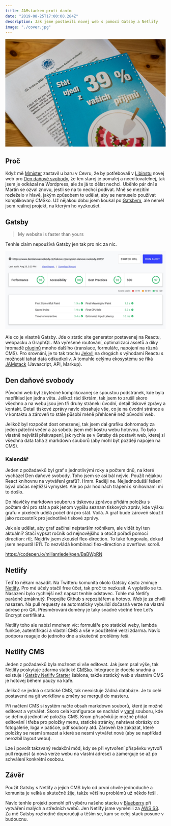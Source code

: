 ```yaml
---
title: JAMstackem proti daním
date: "2019-08-25T17:00:00.284Z"
description: Jak jsme postavili novej web s pomocí Gatsby a Netlify
image: "./cover.jpg"
---
```


![Promo](./cover.jpg)

## Proč
Když mě [Mmister](https://twitter.com/mmister) zastavil u baru v Cevru, že by potřebovali v [Libinstu](https://libinst.cz/) novej web pro [Den daňové svobody](https://www.dendanovesvobody.cz/), že ten starej je pomalej a needitovatelnej, tak jsem je odkázal na Wordpress, ale že já to dělat nechci. Uběhlo pár dní a Martin se ozval znovu, jestli se na to nechci podívat. Mně se mezitím rozleželo v hlavě, jakým způsobem to udělat, aby se nemuselo používat komplikovaný CMSko. Už nějakou dobu jsem koukal po [Gatsbym](https://www.gatsbyjs.org/), ale neměl jsem reálnej projekt, na kterým ho vyzkoušet.
## Gatsby
> My website is faster than yours

Tenhle claim nepoužívá Gatsby jen tak pro nic za nic.

![Web.dev](./web-dev.jpg)

Ale co je vlastně Gatsby. Jde o static site generator postavenej na Reactu, webpacku a GraphQL. Má vyřešené routování, optimalizaci assetů a díky hromadě [pluginů](https://www.gatsbyjs.org/plugins/) mnoho dalšího (translace, formuláře, napojení na různá CMS). Pro srovnání, je to tak trochu [Jekyll](https://jekyllrb.com/) na drogách s výhodami Reactu s možností tahat data odkudkoliv. A tomuhle celýmu ekosystému se říká [JAMstack](https://jamstack.org/) (Javascript, API, Markup).

## Den daňové svobody
Původní web byl zbytečně komplikovanej se spoustou podstránek, kde byla například jen jedna věta. Jelikož rád škrtám, tak jsem to zrušil skoro všechno a na webu jsou jen tři druhy stránek: úvodní, detail tiskové zprávy a kontakt. Detail tiskové zprávy navíc obsahuje vše, co je na úvodní stránce a v kontaktu a zároveň to stále působí méně přehlceně než původní web.

Jelikož byl rozpočet dost omezenej, tak jsem dal grafiku dohromady za jeden páteční večer a za sobotu jsem měl kostru webu hotovou. To bylo vlastně největší překvapení, jak rychle se v Gatsby dá postavit web, kterej si všechna data tahá z markdown souborů (aby mohl být později napojen na CMS).

### Kalendář
Jeden z požadavků byl graf s jednotlivými roky a počtem dnů, na které vycházel Den daňové svobody. Toho jsem se asi bál nejvíc. Použít nějakou React knihovnu na vytváření grafů?. Hmm. Raději ne. Nejjednodušší řešení bývá občas nejtěžší vymyslet. Ale po pár hodinách trápení s knihovnami mi to došlo.

Do hlavičky markdown souboru s tiskovou zprávou přidám položku s počtem dní pro stát a pak jenom vypíšu seznam tiskových zpráv, kde výšku grafu v pixelech udělá počet dní pro stát. Voilà. A graf bude zároveň sloužit jako rozcestník pro jednotlivé tiskové zprávy.

Jak ale udělat, aby graf začínal nejstarším ročníkem, ale vidět byl ten aktuální? Stačí vypsat ročník od nejnovějšího a otočit pořadí pomocí direction: rtl;. Nejdřív jsem zkoušel flex-direction. To také fungovalo, dokud jsem nepustil IE11. To nezvládá kombinaci flex-direction a overflow: scroll.

https://codepen.io/milianriedel/pen/BaBWpRN

## Netlify
Teď to někam nasadit. Na Twitteru komunita okolo Gatsby často zmiňuje [Netlify](https://www.netlify.com/). Pro mé účely stačil free účet, tak proč to nezkusit. A vyplatilo se to. Nasazení bylo rychlejší než napsat tenhle odstavec. Tohle má Netlify parádně zmáknutý. Propojíte Github s repozitářem a hotovo. Web je za chvíli nasazen. Na pull requesty se automaticky vybuildí dočasná verze na vlastní adrese pro QA. Přesměrování domény je taky snadné včetně free Let’s Encrypt certifikátu.

Netlify toho ale nabízí mnohem víc: formuláře pro statické weby, lambda funkce, autentifikaci a vlastní CMS a vše v použitelné verzi zdarma. Navíc podpora reaguje do jednoho dne a skutečně problémy řeší.

## Netlify CMS
Jeden z požadavků byla možnost si vše editovat. Jak jsem psal výše, tak Netlify poskytuje zdarma statické [CMSko](https://www.netlifycms.org/). Integrace je docela snadná a existuje i [Gatsby Netlify Starter](https://github.com/netlify-templates/gatsby-starter-netlify-cms) šablona, takže statický web s vlastním CMS je hotovej během pauzy na kafe.

Jelikož se jedná o statické CMS, tak neexistuje žádná databáze. Je to celé postavené na git workflow a změny se mergují do masteru.

Při načtení CMS si systém načte obsah markdown souborů, které je možné editovat a vytvářet. Skoro celá konfigurace se nachází v [yaml](https://github.com/netlify-templates/gatsby-starter-netlify-cms/blob/master/static/admin/config.yml) souboru, kde se definují jednotlivé položky CMS. Krom příspěvků je možné přidat editování i třeba pro položky menu, statické stránky, nahrávat obrázky do fotogalerie, loga v patičce, pdf soubory atd. Zároveň lze zakázat, které položky se nesmí smazat a které se nesmí vytvářet nové (aby se například nerozbil layout webu).

Lze i povolit takzvaný redakční mód, kdy se při vytvoření příspěvku vytvoří pull request (a nová verze webu na vlastní adrese) a zamerguje se až po schválení konkrétní osobou.

## Závěr
Použít Gatsby s Netlify a jejich CMS bylo od první chvíle jednoduché a komunita je velká a skutečně žije, takže většinu problémů už někdo řešil.

Navíc tenhle projekt pomohl při výběru našeho stacku v [Blueberry](https://www.blueberry.io/) při vytváření malých a středních webů. Jen Netlify jsme vyměnili za [AWS S3](https://www.blueberry.io/services/development/aws).
Za mě Gatsby rozhodně doporučuji a těším se, kam se celej stack posune v budoucnu.
